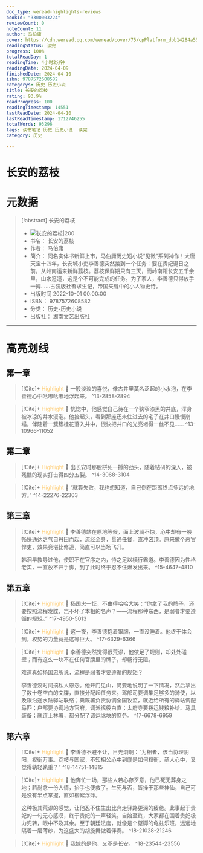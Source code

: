 ```yaml
---
doc_type: weread-highlights-reviews
bookId: "3300003224"
reviewCount: 0
noteCount: 11
author: 马伯庸
cover: https://cdn.weread.qq.com/weread/cover/75/cpPlatform_dbb14284a55f1e733b60202b0777255d/t7_cpPlatform_dbb14284a55f1e733b60202b0777255d.jpg
readingStatus: 读完
progress: 100%
totalReadDay: 1
readingTime: 4小时2分钟
readingDate: 2024-04-09
finishedDate: 2024-04-10
isbn: 9787572608582
categorys: 历史 历史小说
title: 长安的荔枝
rating: 93.9%
readProgress: 100
readingTimestamp: 14551
lastReadDate: 2024-04-10
lastReadTimestamp: 1712746255
totalWords: 93296
tags: 读书笔记 历史 历史小说  读完
category: 历史

---
```


# 长安的荔枝

# 元数据
> [!abstract] 长安的荔枝
> - ![ 长安的荔枝|200](https://cdn.weread.qq.com/weread/cover/75/cpPlatform_dbb14284a55f1e733b60202b0777255d/t7_cpPlatform_dbb14284a55f1e733b60202b0777255d.jpg)
> - 书名： 长安的荔枝
> - 作者： 马伯庸
> - 简介： 同名实体书新鲜上市，马伯庸历史短小说“见微”系列神作！大唐天宝十四年，长安城小吏李善德突然接到一个任务：要在贵妃诞日之前，从岭南运来新鲜荔枝。荔枝保鲜期只有三天，而岭南距长安五千余里，山水迢迢，这是个不可能完成的任务。为了家人，李善德只得放手一搏……古装版社畜求生记，帝国夹缝中的小人物史诗。
> - 出版时间 2022-10-01 00:00:00
> - ISBN： 9787572608582
> - 分类： 历史-历史小说
> - 出版社： 湖南文艺出版社



---

# 高亮划线

## 第一章

> [!Cite]+ <span style="color: #ffce78;">Highlight</span>
> 📌 一股淡淡的喜悦，像古井里莫名泛起的小水泡，在李善德心中咕嘟咕嘟地浮起来。
> ^13-2858-2894

> [!Cite]+ <span style="color: #ffce78;">Highlight</span>
> 📌 恍惚中，他感觉自己待在一个狭窄漆黑的井底，浑身被冰凉的井水浸泡。他抬起头，看到那座还未住进去的宅子在井口慢慢崩塌，伴随着一簇簇桂花落入井中，很快把井口的光亮堵得一丝不见……
> ^13-10966-11052
## 第二章

> [!Cite]+ <span style="color: #ffce78;">Highlight</span>
> 📌 出长安时那股拼死一搏的劲头，随着钻研的深入，被残酷的现实打击得四分五裂。
> ^14-3068-3104

> [!Cite]+ <span style="color: #ffce78;">Highlight</span>
> 📌 “就算失败，我也想知道，自己倒在距离终点多远的地方。”
> ^14-22276-22303
## 第三章

> [!Cite]+ <span style="color: #ffce78;">Highlight</span>
> 📌 李善德站在原地等候，面上波澜不惊，心中却有一股畅快通达之气自丹田而起，流经全身，贯通任督，直冲囟顶。原来做个恶官悍吏，效果竟堪比修道，简直可以当场飞升。
>
>韩洄早教导过他，使职不在官序之内，恃之足以横行霸道。李善德因为性格老实，一直放不开手脚，到了此时终于忍不住爆发出来。
> ^15-4647-4810
## 第五章

> [!Cite]+ <span style="color: #ffce78;">Highlight</span>
> 📌 杨国忠一怔，不由得哈哈大笑：“你拿了我的牌子，还要按照流程发牒，岂不坏了本相的名声？——流程那种东西，是弱者才要遵循的规矩。”
> ^17-4950-5013

> [!Cite]+ <span style="color: #ffce78;">Highlight</span>
> 📌 这一夜，李善德抱着银牌，一直没睡着。他终于体会到，权势的力量竟是这等巨大。
> ^17-6329-6366

> [!Cite]+ <span style="color: #ffce78;">Highlight</span>
> 📌 李善德突然觉得很荒谬，他依足了规则，却处处碰壁；而有这么一块不在任何官牍里的牌子，却畅行无阻。
>
>难道真如杨国忠所说，流程是弱者才要遵循的规矩？
>
>李善德没时间搞私人恩怨。他开门见山，简要地说明了一下情况，然后拿出了数十卷空白的文牒，直接分配起任务来。驾部司要调集足够多的骑使，以及跟沿途水陆驿站联络；典厩署负责协调全国牧监，就近给所有的驿站调配马匹；户部要协调地方官府，调派徭役白直；太府寺要拨运钱粮补给、马具装备；就连上林署，都分配了调运冰块的庶务。
> ^17-6678-6959
## 第六章

> [!Cite]+ <span style="color: #ffce78;">Highlight</span>
> 📌 李善德不避不让，目光炯炯：“为相者，该当协理阴阳，权衡万事。荔枝与国家，不知相公心中到底是如何权衡，圣人心中，又觉得孰轻孰重？”
> ^18-14751-14815

> [!Cite]+ <span style="color: #ffce78;">Highlight</span>
> 📌 他奔忙一场，那些人若心存歹意，他已死无葬身之地；若尚念一份人情，抬手也便救了。生死与否，皆操于那些神仙，自己可是没有半点掌握，直如柳絮浮萍。
>
>这种极其荒谬的感觉，让他忍不住生出比奔走驿路更深的疲惫。此事起于贵妃的一句无心感叹，终于贵妃的一声轻笑。自始至终，大家都在围着贵妃极力兜转，眼中不及其余。至于朝廷法度，就像是个蹩脚的龟兹乐班，远远地隔着一层薄纱，为这盛大的胡旋舞做着伴奏。
> ^18-21028-21246

> [!Cite]+ <span style="color: #ffce78;">Highlight</span>
> 📌 我嫁的是他，又不是长安。
> ^18-23544-23556

